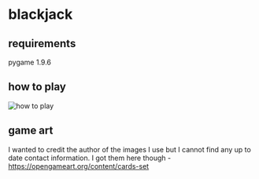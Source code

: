# blackjack

## requirements
pygame 1.9.6

## how to play
![how to play](https://raw.githubusercontent.com/fullfatsoda/blackjack-pygame/master/how_to_play.png)

## game art
I wanted to credit the author of the images I use but I cannot find any up to date contact information.
I got them here though - https://opengameart.org/content/cards-set
